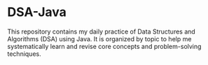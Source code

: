 # DSA-Java
This repository contains my daily practice of Data Structures and Algorithms (DSA) using Java. It is organized by topic to help me systematically learn and revise core concepts and problem-solving techniques.
